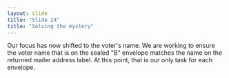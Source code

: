```yaml
---
layout: slide
title: "Slide 24"
title: "Solving the mystery"
---
```


Our focus has now shifted to the voter's name. We are working to ensure the voter name that is on the sealed "B" envelope matches the name on the returned mailer address label. At this point, that is our only task for each envelope.